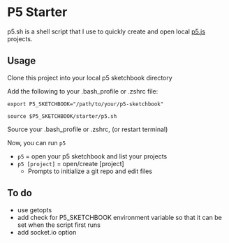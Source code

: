 # P5 Starter

p5.sh is a shell script that I use to quickly create and open local
[p5.js](https://p5js.org) projects.


## Usage

Clone this project into your local p5 sketchbook directory

Add the following to your .bash_profile or .zshrc file:

`export P5_SKETCHBOOK="/path/to/your/p5-sketchbook"`

`source $P5_SKETCHBOOK/starter/p5.sh`

Source your .bash_profile or .zshrc, (or restart terminal)

Now, you can run `p5`
- `p5` = open your p5 sketchbook and list your projects
- `p5 [project]` = open/create [project]
  - Prompts to initialize a git repo and edit files



## To do

- use getopts
- add check for P5_SKETCHBOOK environment variable so that it can be set when the script first runs
- add socket.io option
